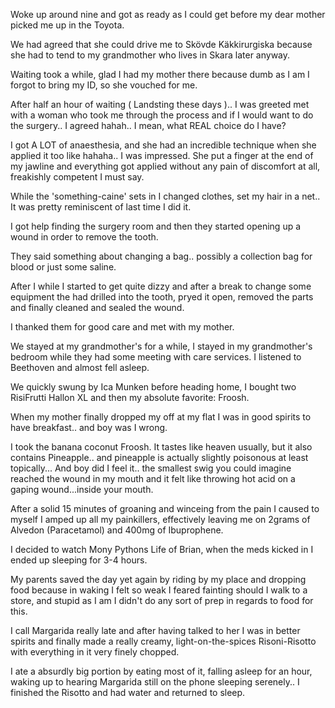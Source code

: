 Woke up around nine and got as ready as I could get before my dear mother picked me up in the Toyota. 

We had agreed that she could drive me to Skövde Käkkirurgiska because she had to tend to my grandmother who lives in Skara later anyway. 

Waiting took a while, glad I had my mother there because dumb as I am I forgot to bring my ID, so she vouched for me. 

After half an hour of waiting ( Landsting these days ).. I was greeted met with a woman who took me through the process and if I would want to do the surgery.. I agreed hahah.. I mean, what REAL choice do I have? 

I got A LOT of anaesthesia, and she had an incredible technique when she applied it too like hahaha.. I was impressed. She put a finger at the end of my jawline and everything got applied without any pain of discomfort at all, freakishly competent I must say.

While the 'something-caine' sets in I changed clothes, set my hair in a net.. It was pretty reminiscent of last time I did it. 

I got help finding the surgery room and then they started opening up a wound in order to remove the tooth. 

They said something about changing a bag.. possibly a collection bag for blood or just some saline. 

After I while I started to get quite dizzy and after a break to change some equipment the had drilled into the tooth, pryed it open, removed the parts and finally cleaned and sealed the wound. 

I thanked them for good care and met with my mother. 

We stayed at my grandmother's for a while, I stayed in my grandmother's bedroom while they had some meeting with care services. I listened to Beethoven and almost fell asleep. 

We quickly swung by Ica Munken before heading home, I bought two RisiFrutti Hallon XL and then my absolute favorite: Froosh. 

When my mother finally dropped my off at my flat I was in good spirits to have breakfast.. and boy was I wrong. 

I took the banana coconut Froosh. 
It tastes like heaven usually, but it also contains Pineapple.. and pineapple is actually slightly poisonous at least topically... And boy did I feel it.. the smallest swig you could imagine reached the wound in my mouth and it felt like throwing hot acid on a gaping wound...inside your mouth. 

After a solid 15 minutes of groaning and winceing from the pain I caused to myself I amped up all my painkillers, effectively leaving me on 2grams of Alvedon (Paracetamol) and 400mg of Ibuprophene. 

I decided to watch Mony Pythons Life of Brian, when the meds kicked in I ended up sleeping for 3-4 hours. 

My parents saved the day yet again by riding by my place and dropping food because in waking I felt so weak I feared fainting should I walk to a store, and stupid as I am I didn't do any sort of prep in regards to food for this. 

I call Margarida really late and after having talked to her I was in better spirits and finally made a really creamy, light-on-the-spices Risoni-Risotto with everything in it very finely chopped. 

I ate a absurdly big portion by eating most of it, falling asleep for an hour, waking up to hearing Margarida still on the phone sleeping serenely.. I finished the Risotto and had water and returned to sleep. 